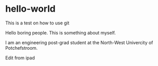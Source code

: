 # hello-world
This is a test on how to use git

Hello boring people. This is something about myself.

I am an engineering post-grad student at the North-West Univercity of Potchefstroom.

Edit from ipad
